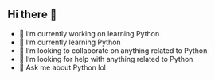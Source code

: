 ## Hi there 👋
- 🔭 I’m currently working on learning Python
- 🌱 I’m currently learning Python
- 👯 I’m looking to collaborate on anything related to Python
- 🤔 I’m looking for help with anything related to Python
- 💬 Ask me about Python lol
